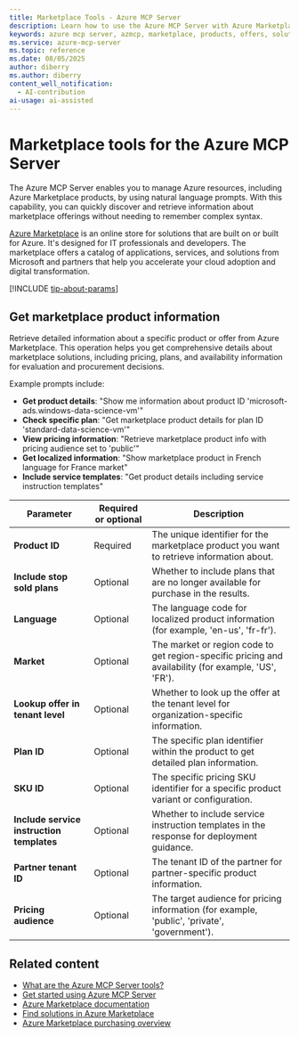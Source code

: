 ```yaml
---
title: Marketplace Tools - Azure MCP Server
description: Learn how to use the Azure MCP Server with Azure Marketplace to discover and manage marketplace products and offers.
keywords: azure mcp server, azmcp, marketplace, products, offers, solutions
ms.service: azure-mcp-server
ms.topic: reference
ms.date: 08/05/2025
author: diberry
ms.author: diberry
content_well_notification: 
  - AI-contribution
ai-usage: ai-assisted
---
```


# Marketplace tools for the Azure MCP Server

The Azure MCP Server enables you to manage Azure resources, including Azure Marketplace products, by using natural language prompts. With this capability, you can quickly discover and retrieve information about marketplace offerings without needing to remember complex syntax.

[Azure Marketplace](/azure/marketplace/) is an online store for solutions that are built on or built for Azure. It's designed for IT professionals and developers. The marketplace offers a catalog of applications, services, and solutions from Microsoft and partners that help you accelerate your cloud adoption and digital transformation.

[!INCLUDE [tip-about-params](../includes/tools/parameter-consideration.md)]

## Get marketplace product information

<!--
azmcp marketplace productget --product-id --include-stop-sold-plans --language --market --lookup-offer-in-tenant-level --plan-id --sku-id --include-service-instruction-templates --partner-tenant-id --pricing-audience
-->

Retrieve detailed information about a specific product or offer from Azure Marketplace. This operation helps you get comprehensive details about marketplace solutions, including pricing, plans, and availability information for evaluation and procurement decisions.

Example prompts include:

- **Get product details**: "Show me information about product ID 'microsoft-ads.windows-data-science-vm'"
- **Check specific plan**: "Get marketplace product details for plan ID 'standard-data-science-vm'"
- **View pricing information**: "Retrieve marketplace product info with pricing audience set to 'public'"
- **Get localized information**: "Show marketplace product in French language for France market"
- **Include service templates**: "Get product details including service instruction templates"

| Parameter | Required or optional | Description |
|-----------|-------------|-------------|
| **Product ID** | Required | The unique identifier for the marketplace product you want to retrieve information about. |
| **Include stop sold plans** | Optional | Whether to include plans that are no longer available for purchase in the results. |
| **Language** | Optional | The language code for localized product information (for example, 'en-us', 'fr-fr'). |
| **Market** | Optional | The market or region code to get region-specific pricing and availability (for example, 'US', 'FR'). |
| **Lookup offer in tenant level** | Optional | Whether to look up the offer at the tenant level for organization-specific information. |
| **Plan ID** | Optional | The specific plan identifier within the product to get detailed plan information. |
| **SKU ID** | Optional | The specific pricing SKU identifier for a specific product variant or configuration. |
| **Include service instruction templates** | Optional | Whether to include service instruction templates in the response for deployment guidance. |
| **Partner tenant ID** | Optional | The tenant ID of the partner for partner-specific product information. |
| **Pricing audience** | Optional | The target audience for pricing information (for example, 'public', 'private', 'government'). |

## Related content

- [What are the Azure MCP Server tools?](index.md)
- [Get started using Azure MCP Server](../get-started.md)
- [Azure Marketplace documentation](/azure/marketplace/)
- [Find solutions in Azure Marketplace](/marketplace/find-solutions-azure-marketplace)
- [Azure Marketplace purchasing overview](/marketplace/purchasing-overview)
